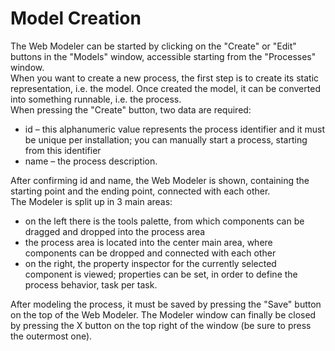 # Model Creation

The Web Modeler can be started by clicking on the "Create" or "Edit" buttons in the "Models" window, accessible starting from the "Processes" window.  
When you want to create a new process, the first step is to create its static representation, i.e. the model. Once created the model, it can be converted into something runnable, i.e. the process.  
When pressing the "Create" button, two data are required:

* id – this alphanumeric value represents the process identifier and it must be unique per installation; you can manually start a process, starting from this identifier
* name – the process description.

After confirming id and name, the Web Modeler is shown, containing the starting point and the ending point, connected with each other.  
The Modeler is split up in 3 main areas:

* on the left there is the tools palette, from which components can be dragged and dropped into the process area
* the process area is located into the center main area, where components can be dropped and connected with each other
* on the right, the property inspector for the currently selected component is viewed; properties can be set, in order to define the process behavior, task per task.

After modeling the process, it must be saved by pressing the "Save" button on the top of the Web Modeler. The Modeler window can finally be closed by pressing the X button on the top right of the window \(be sure to press the outermost one\).

